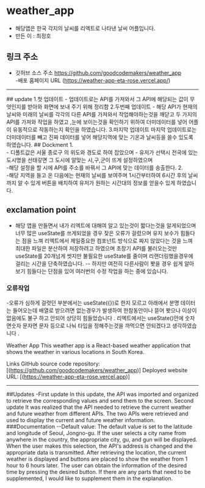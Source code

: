# weather_app
- 해당앱은 한국 각지의 날씨를 리엑트로 나타낸 날씨 어플입니다.
- 만든 이 : 최정호 
## 링크 주소 
- 깃허브 소스 주소
https://github.com/goodcodemakers/weather_app <br>
-배포 홈페이지 URL 
(https://weather-app-eta-rose.vercel.app/)<br>
<hr>
## update
1.첫 업데이트
- 업데이트로는 API를 가져와서 그 API에 해당되는 값이 무엇인지를 받아와 화면에 보내 주기 위해 정리함
2.두번째 업데이트 
- 해당 API가 현재의 날씨와 미래의 날씨를 각각의 다른 API를 가져와서 작업해야하는것을 깨닫고 
두 가지의 API를 가져와 작업을 하였고 ,눈에 보이는것을 확인하기 위하여 더미데이터를 넣어 어플이 유동적으로 작동하는지 확인을 하였습니다.
3.마지막 업데이트
마지막 업데이트로는 더미데이터를 빼고 진짜 데이터를 넣어 해당지역에 맞는 기온과 날씨등을 쓸수 있도록 하였습니다.
## Dockment
1.<br>
- 디폴트값은 서울 종로구 의 위도와 경도로 하여 잡았으며
- 유저가 선택시 전국에 있는 도시명을 선태갛면 그 도시에 알맞는 시,구,군이 뜨게 설정하였으며 <br>
-해당 설정을 할 시에 API를 주소를 바꿔서 그 API에 맞는 데이터를 송출한다.
2. <br>
-해당 지역을 들고 온 다음에는 현재의 날씨를 보여주며 1시간부터하여 6시간 후의 날씨까지 알 수 있게 버튼을 배치하여 유저가 원하는 시간대의 정보를 얻을수 있게 하였습니다.

## exclamation point
- 해당 앱을 만들면서 내가 리엑트에 대해여 알고 있는것이 짧다는것을 알게되었으며 너무 많은 useState를 쓰게되었을 경우 잦은 오류가 걸렸으며 유지 보수가 힘들다는 점을 느껴 리엑트에서 제일중요한 컴포넌트 방식으로 짜지 않았다는 것을 느껴 최대한 파일은 분산하여 저장하려고 하였으며 초창기 API를 불러오는것만 useState를 20개넘게 썻지만 불필요한 useState를 줄이며 리랜더링했을경우에 걸리는 시간을 단축하였습니다.
-- 하지만 여전히 다른사람이 봣을 경우 쉽게 알아보기 힘들다는 단점을 있어 여러번의 수정 작업을 하는 중에 있습니다.

### 오류작업
-오류가 심하게 걸렷던 부분에서는 useState({})로 한지 모르고 아래에서 분명 데이터는 들어오는데 배열로 받으려면 없는경우가 발생하여 한참동안이나 뜯어 봣으나 이상이없음에도 불구 하고 안되어 상당히 힘들었습니다 . 리엑트에서는 useState()안에 숫자면숫자 문자면 문자 등으로 나눠 타입을 정해주는것을 까먹으면 안되겠다고 생각하였습니다 .

Weather App
This weather app is a React-based weather application that shows the weather in various locations in South Korea.

Links
GitHub source code repository: [(https://github.com/goodcodemakers/weather_app)]
Deployed website URL: [(https://weather-app-eta-rose.vercel.app)]
<hr>
##Updates
-First update
In this update, the API was imported and organized to retrieve the corresponding values and send them to the screen.
Second update
It was realized that the API needed to retrieve the current weather and future weather from different APIs. The two APIs were retrieved and used to display the current and future weather information.
###Documentation
--Default value:
The default value is set to the latitude and longitude of Seoul, Jongno-gu.
If the user selects a city name from anywhere in the country, the appropriate city, gu, and gun will be displayed.
When the user makes this selection, the API's address is changed and the appropriate data is transmitted.
After retrieving the location, the current weather is displayed and buttons are placed to show the weather from 1 hour to 6 hours later. The user can obtain the information of the desired time by pressing the desired button. If there are any parts that need to be supplemented, I would like to supplement them in the explanation.
